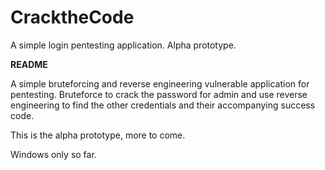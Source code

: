# CracktheCode
A simple login pentesting application. Alpha prototype.

**README**

A simple bruteforcing and reverse engineering vulnerable application for pentesting. Bruteforce to crack the password for admin and use reverse engineering to find the other credentials and their accompanying success code.

This is the alpha prototype, more to come.

Windows only so far.
